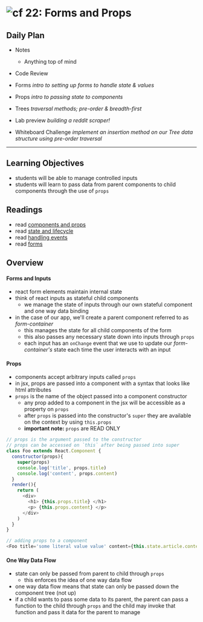 ![cf](http://i.imgur.com/7v5ASc8.png) 22: Forms and Props
===

## Daily Plan
* Notes
  - Anything top of mind

* Code Review
* Forms _intro to setting up forms to handle state & values_
* Props _intro to passing state to components_

* Trees _traversal methods; pre-order & breadth-first_

* Lab preview _building a reddit scraper!_
* Whiteboard Challenge _implement an insertion method on our Tree data structure using pre-order traversal_

----

## Learning Objectives
* students will be able to manage controlled inputs
* students will learn to pass data from parent components to child components through the use of `props`

## Readings
* read [components and props](https://facebook.github.io/react/docs/components-and-props.html)
* read [state and lifecycle](https://facebook.github.io/react/docs/state-and-lifecycle.html)
* read [handling events](https://facebook.github.io/react/docs/handling-events.html)
* read [forms](https://facebook.github.io/react/docs/forms.html)

## Overview
#### Forms and Inputs
* react form elements maintain internal state
* think of react inputs as stateful child components
  * we manage the state of inputs through our own stateful component and one way data binding
* in the case of our app, we'll create a parent component referred to as _form-container_
  * this manages the state for all child components of the form
  * this also passes any necessary state down into inputs through `props`
  * each input has an `onChange` event that we use to update our _form-container's_ state each time the user interacts with an input

#### Props
* components accept arbitrary inputs called `props`
* in jsx, props are passed into a component with a syntax that looks like html attributes
* `props` is the name of the object passed into a component constructor
  * any prop added to a component in the jsx will be accessible as a property on `props`
  * after `props` is passed into the constructor's `super` they are available on the context by using `this.props`
  * **important note:** `props` are READ ONLY

``` javascript
// props is the argument passed to the constructor
// props can be accessed on `this` after being passed into super
class Foo extends React.Component {
  constructor(props){
    super(props)
    console.log('title', props.title)
    console.log('content', props.content)
  }
  render(){
    return (
      <div>
        <h1> {this.props.title} </h1>
        <p> {this.props.content} </p>
      </div>
    )
  }
}

// adding props to a component
<Foo title='some literal value value' content={this.state.article.content}>
```

#### One Way Data Flow
* state can only be passed from parent to child through `props`
  * this enforces the idea of one way data flow
* one way data flow means that state can only be passed down the component tree (not up)
* if a child wants to pass some data to its parent, the parent can pass a function to the child through `props` and the child may invoke that function and pass it data for the parent to manage
